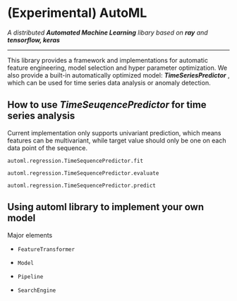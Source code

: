 # (Experimental) AutoML
_A distributed **Automated Machine Learning** libary based on **ray** and **tensorflow, keras**_

---

This library provides a framework and implementations for automatic feature engineering, model selection and hyper parameter optimization. We also provide a built-in automatically optimized model: _**TimeSeriesPredictor**_ , which can be used for time series data analysis or anomaly detection. 



## How to use _TimeSeuqencePredictor_ for time series analysis

Current implementation only supports univariant prediction, which means features can be multivariant, while target value should only be one on each data point of the sequence.  

```automl.regression.TimeSequencePredictor.fit```

```automl.regression.TimeSequencePredictor.evaluate ```

```automl.regression.TimeSequencePredictor.predict```


## Using automl library to implement your own model
Major elements
- ```FeatureTransformer```

- ```Model```

- ```Pipeline```

- ```SearchEngine```
